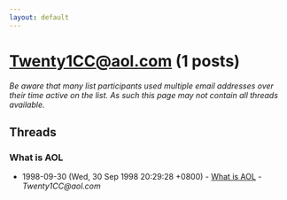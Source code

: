 ```yaml
---
layout: default
---
```


# Twenty1CC@aol.com (1 posts)

_Be aware that many list participants used multiple email addresses over their time active on the list. As such this page may not contain all threads available._

## Threads

### What is AOL
+ 1998-09-30 (Wed, 30 Sep 1998 20:29:28 +0800) - [What is AOL](/archive/1998/09/bb6a2676f33650daa213a41397afd301f0e74bf85cb5650caaaf779a628da7aa) - _Twenty1CC@aol.com_

